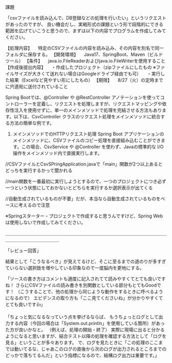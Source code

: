 課題

「csvファイルを読み込んで、DB登録などの処理を行いたい」というリクエストがあったのですが、
良い機会だし、実戦形式の課題という形で段階的にできる範囲を広げていこうと思うので、まずは以下の内容でプログラムを作成してみてください。

【処理内容】
　特定のCSVファイルの内容を読み込み、その内容を別名で同一フォルダに保存する。
【開発環境】
　Java17、SpringBoot、Maven（ビルドツール）
【条件】
　java.io.FileReaderおよびjava.io.FileWriterを使用すること
【作成後提出内容】
　・作成したプロジェクト（zipファイルにしたもの ※ファイルサイズが大きくて送れない場合はGoogleドライブ経由でも可）
　・実行した結果（Excelなど見やすい形にしたもの）
【期限】
　8/27（火）の定時までに宍道宛に送付されていること




Spring Bootでは、@Controller や @RestController アノテーションを使ってコントローラーを定義し、リクエストを処理しますが、リクエストマッピングや依存性注入を使用せずに、単一のメインメソッドで処理を完結させる方法もあります。以下は、CsvController クラスのリクエスト処理をメインメソッドに統合する方法の簡単な例です。

1. メインメソッドでのHTTPリクエスト処理
Spring Boot アプリケーションのメインメソッドに、CSVファイルのコピー処理を直接組み込むことができます。この場合、CsvService や @Controller を使わず、Javaの標準的な I/O 操作をメインメソッド内で直接実行します。



//CSVファイルとCsvSPringApplication.javaで「main」関数が2つ以上あるとどっちを実行するかって聞かれる

//main関数を一番最初に実行しようとするので、一つのプロジェクトにつき必ず一つという状態にしておかないとどちらを実行するか選択表示が出てくる

//自動生成されているものが不要」だが、本当なら自動生成されているものをベースに考えるので注意

※Springスターター・プロジェクトで作成すると思うんですけど、Spring Webは使用しないで作成してみてください。

＿＿＿＿＿＿＿＿＿＿＿＿＿＿＿＿＿＿＿＿＿＿＿＿＿＿＿＿＿＿＿＿＿＿＿＿＿＿＿＿＿＿＿＿＿＿＿＿

「レビュー回答」

結果として「こうなるべき」が見えてるけど、そこに至るまでの道のりが多すぎていらない選択肢を増やしている印象なので一度脳内を更地にする。

「ソースの書き方はコメントも適度に記入されてて読みやすくてとても良いですね！
さらにCSVファイルの読み書きを別関数としている部分もとてもGoodです！
（こうすることで、他の処理から同じような動作をするときに呼べるようになるので）
エビデンスの取り方も「ここ見てくださいね」が分かりやすくてとても良いです👍」

「ちょっと気になるなっていう点を挙げるならば、
もうちょっとログとして出力する内容（今回の場合は「System.out.println」を使用している箇所）があった方が良いかなと。
（例えば、処理の開始・終了）
実際に現場に出ると分かるようになると思いますが、結合テスト以降の処理を確認する方法として「ログを見る」ということが多々あります。
で、ログを見たときに「この処理のここまでは動いてるな、じゃあこのログの直後から次のログが出力されるところまでのどっかで落ちてるんだ」という指標になるので、結構ログ出力は重要です。」
